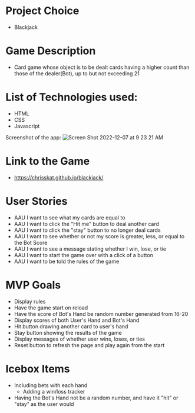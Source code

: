 
# Project Choice
- Blackjack

# Game Description
- Card game whose object is to be dealt cards having a higher count than those of the dealer(Bot), up to but not exceeding 21

# List of Technologies used:
- HTML
- CSS
- Javascript

Screenshot of the app: 
![Screen Shot 2022-12-07 at 9 23 21 AM](https://user-images.githubusercontent.com/117867407/206222103-57487188-5df5-4fff-b922-09621458e64b.png)

# Link to the Game
- https://chrisskat.github.io/blackjack/

# User Stories
- AAU I want to see what my cards are equal to
- AAU I want to click the "Hit me" button to deal another card
- AAU I want to click the "stay" button to no longer deal cards
- AAU I want to see whether or not my score is greater, less, or equal to the Bot Score
- AAU I want to see a message stating whether I win, lose, or tie
- AAU I want to start the game over with a click of a button
- AAU I want to be told the rules of the game

# MVP Goals
- Display rules
- Have the game start on reload
- Have the score of Bot's Hand be random number generated from 16-20
- Display scores of both User's Hand and Bot's Hand
- Hit button drawing another card to user's hand
- Stay button showing the results of the game
- Display messages of whether user wins, loses, or ties
- Reset button to refresh the page and play again from the start

# Icebox Items
- Including bets with each hand
  - Adding a win/loss tracker
- Having the Bot's Hand not be a random number, and have it "hit" or "stay" as the user would

